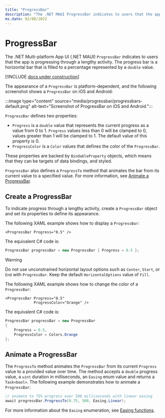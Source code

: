 ```yaml
---
title: "ProgressBar"
description: "The .NET MAUI ProgressBar indicates to users that the app is progressing through a lengthy activity."
ms.date: 02/08/2022
---
```


# ProgressBar

The .NET Multi-platform App UI (.NET MAUI) `ProgressBar` indicates to users that the app is progressing through a lengthy activity. The progress bar is a horizontal bar that is filled to a percentage represented by a `double` value.

[!INCLUDE [docs under construction](~/includes/preview-note.md)]

The appearance of a `ProgressBar` is platform-dependent, and the following screenshot shows a `ProgressBar` on iOS and Android:

:::image type="content" source="media/progressbar/progressbars-default.png" alt-text="Screenshot of ProgressBar on iOS and Android.":::

`ProgressBar` defines two properties:

- `Progress` is a `double` value that represents the current progress as a value from 0 to 1. `Progress` values less than 0 will be clamped to 0, values greater than 1 will be clamped to 1. The default value of this property is 0.
- `ProgressColor` is a `Color` values that defines the color of the `ProgressBar`.

These properties are backed by `BindableProperty` objects, which means that they can be targets of data bindings, and styled.

`ProgressBar` also defines a `ProgressTo` method that animates the bar from its current value to a specified value. For more information, see [Animate a ProgressBar](#animate-a-progressbar).

## Create a ProgressBar

To indicate progress through a lengthy activity, create a `ProgressBar` object and set its properties to define its appearance.

The following XAML example shows how to display a `ProgressBar`:

```xaml
<ProgressBar Progress="0.5" />
```

The equivalent C# code is:

```csharp
ProgressBar progressBar = new ProgressBar { Progress = 0.5 };
```

> [!WARNING]
> Do not use unconstrained horizontal layout options such as `Center`, `Start`, or `End` with `ProgressBar`. Keep the default `HorizontalOptions` value of `Fill`. <!-- and don't use a width of `Auto` when putting a `ProgressBar` in a `Grid` layout.-->

The following XAML example shows how to change the color of a `ProgressBar`:

```xaml
<ProgressBar Progress="0.5"
             ProgressColor="Orange" />
```

The equivalent C# code is:

```csharp
ProgressBar progressBar = new ProgressBar
{
    Progress = 0.5,
    ProgressColor = Colors.Orange
};
```

## Animate a ProgressBar

The `ProgressTo` method animates the `ProgressBar` from its current `Progress` value to a provided value over time. The method accepts a `double` progress value, a `uint` duration in milliseconds, an `Easing` enum value and returns a `Task<bool>`. The following example demonstrates how to animate a `ProgressBar`:

```csharp
// animate to 75% progress over 500 milliseconds with linear easing
await progressBar.ProgressTo(0.75, 500, Easing.Linear);
```

For more information about the `Easing` enumeration, see [Easing functions](~/user-interface/animation/easing.md).
